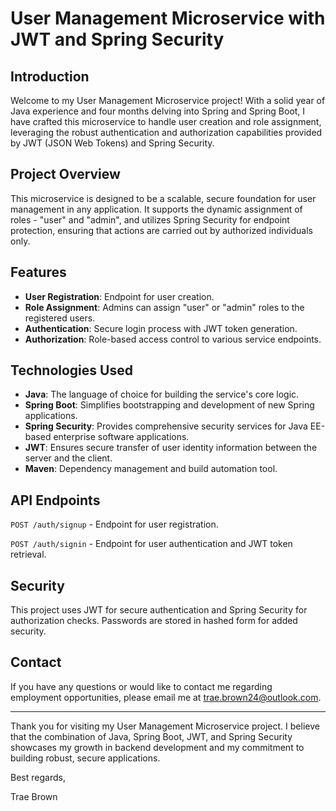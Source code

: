# User Management Microservice with JWT and Spring Security

## Introduction
Welcome to my User Management Microservice project! With a solid year of Java experience and four months delving into Spring and Spring Boot, I have crafted this microservice to handle user creation and role assignment, leveraging the robust authentication and authorization capabilities provided by JWT (JSON Web Tokens) and Spring Security.

## Project Overview
This microservice is designed to be a scalable, secure foundation for user management in any application. It supports the dynamic assignment of roles - "user" and "admin", and utilizes Spring Security for endpoint protection, ensuring that actions are carried out by authorized individuals only.

## Features
- **User Registration**: Endpoint for user creation.
- **Role Assignment**: Admins can assign "user" or "admin" roles to the registered users.
- **Authentication**: Secure login process with JWT token generation.
- **Authorization**: Role-based access control to various service endpoints.

## Technologies Used
- **Java**: The language of choice for building the service's core logic.
- **Spring Boot**: Simplifies bootstrapping and development of new Spring applications.
- **Spring Security**: Provides comprehensive security services for Java EE-based enterprise software applications.
- **JWT**: Ensures secure transfer of user identity information between the server and the client.
- **Maven**: Dependency management and build automation tool.



## API Endpoints
`POST /auth/signup` - Endpoint for user registration.

`POST /auth/signin` - Endpoint for user authentication and JWT token retrieval.

## Security
This project uses JWT for secure authentication and Spring Security for authorization checks. Passwords are stored in hashed form for added security.


## Contact
If you have any questions or would like to contact me regarding employment opportunities, please email me at trae.brown24@outlook.com.

---

Thank you for visiting my User Management Microservice project. I believe that the combination of Java, Spring Boot, JWT, and Spring Security showcases my growth in backend development and my commitment to building robust, secure applications.

Best regards,

Trae Brown
